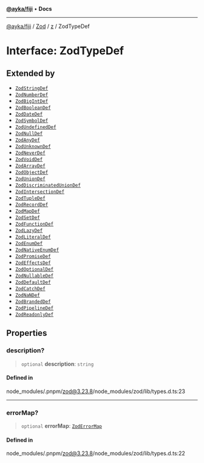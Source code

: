 [**@ayka/fiji**](../../../../../README.md) • **Docs**

***

[@ayka/fiji](../../../../../globals.md) / [Zod](../../../README.md) / [z](../README.md) / ZodTypeDef

# Interface: ZodTypeDef

## Extended by

- [`ZodStringDef`](ZodStringDef.md)
- [`ZodNumberDef`](ZodNumberDef.md)
- [`ZodBigIntDef`](ZodBigIntDef.md)
- [`ZodBooleanDef`](ZodBooleanDef.md)
- [`ZodDateDef`](ZodDateDef.md)
- [`ZodSymbolDef`](ZodSymbolDef.md)
- [`ZodUndefinedDef`](ZodUndefinedDef.md)
- [`ZodNullDef`](ZodNullDef.md)
- [`ZodAnyDef`](ZodAnyDef.md)
- [`ZodUnknownDef`](ZodUnknownDef.md)
- [`ZodNeverDef`](ZodNeverDef.md)
- [`ZodVoidDef`](ZodVoidDef.md)
- [`ZodArrayDef`](ZodArrayDef.md)
- [`ZodObjectDef`](ZodObjectDef.md)
- [`ZodUnionDef`](ZodUnionDef.md)
- [`ZodDiscriminatedUnionDef`](ZodDiscriminatedUnionDef.md)
- [`ZodIntersectionDef`](ZodIntersectionDef.md)
- [`ZodTupleDef`](ZodTupleDef.md)
- [`ZodRecordDef`](ZodRecordDef.md)
- [`ZodMapDef`](ZodMapDef.md)
- [`ZodSetDef`](ZodSetDef.md)
- [`ZodFunctionDef`](ZodFunctionDef.md)
- [`ZodLazyDef`](ZodLazyDef.md)
- [`ZodLiteralDef`](ZodLiteralDef.md)
- [`ZodEnumDef`](ZodEnumDef.md)
- [`ZodNativeEnumDef`](ZodNativeEnumDef.md)
- [`ZodPromiseDef`](ZodPromiseDef.md)
- [`ZodEffectsDef`](ZodEffectsDef.md)
- [`ZodOptionalDef`](ZodOptionalDef.md)
- [`ZodNullableDef`](ZodNullableDef.md)
- [`ZodDefaultDef`](ZodDefaultDef.md)
- [`ZodCatchDef`](ZodCatchDef.md)
- [`ZodNaNDef`](ZodNaNDef.md)
- [`ZodBrandedDef`](ZodBrandedDef.md)
- [`ZodPipelineDef`](ZodPipelineDef.md)
- [`ZodReadonlyDef`](ZodReadonlyDef.md)

## Properties

### description?

> `optional` **description**: `string`

#### Defined in

node\_modules/.pnpm/zod@3.23.8/node\_modules/zod/lib/types.d.ts:23

***

### errorMap?

> `optional` **errorMap**: [`ZodErrorMap`](../type-aliases/ZodErrorMap.md)

#### Defined in

node\_modules/.pnpm/zod@3.23.8/node\_modules/zod/lib/types.d.ts:22
